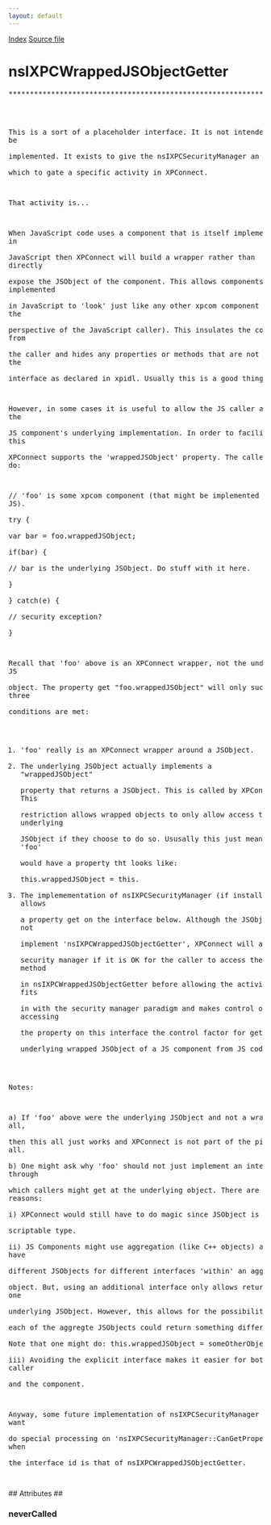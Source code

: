 ```yaml
---
layout: default
---
```

<div id='links'><a href="../index.html">Index</a>
<a href="http://dxr.mozilla.org/mozilla-central/source/js/xpconnect/idl/nsIXPConnect.idl">Source file</a>
</div>

# nsIXPCWrappedJSObjectGetter #
<pre>***********************************************************************/  
</pre><pre>  
This is a sort of a placeholder interface. It is not intended to be  
implemented. It exists to give the nsIXPCSecurityManager an iid on  
which to gate a specific activity in XPConnect.  
  
That activity is...  
  
When JavaScript code uses a component that is itself implemented in  
JavaScript then XPConnect will build a wrapper rather than directly  
expose the JSObject of the component. This allows components implemented  
in JavaScript to 'look' just like any other xpcom component (from the  
perspective of the JavaScript caller). This insulates the component from  
the caller and hides any properties or methods that are not part of the  
interface as declared in xpidl. Usually this is a good thing.  
  
However, in some cases it is useful to allow the JS caller access to the  
JS component's underlying implementation. In order to facilitate this  
XPConnect supports the 'wrappedJSObject' property. The caller code can do:  
  
// 'foo' is some xpcom component (that might be implemented in JS).  
try {  
  var bar = foo.wrappedJSObject;  
  if(bar) {  
     // bar is the underlying JSObject. Do stuff with it here.  
  }  
} catch(e) {  
  // security exception?  
}  
  
Recall that 'foo' above is an XPConnect wrapper, not the underlying JS  
object. The property get "foo.wrappedJSObject" will only succeed if three  
conditions are met:  
  
1) 'foo' really is an XPConnect wrapper around a JSObject.  
2) The underlying JSObject actually implements a "wrappedJSObject"  
   property that returns a JSObject. This is called by XPConnect. This  
   restriction allows wrapped objects to only allow access to the underlying  
   JSObject if they choose to do so. Ususally this just means that 'foo'  
   would have a property tht looks like:  
      this.wrappedJSObject = this.  
3) The implemementation of nsIXPCSecurityManager (if installed) allows  
   a property get on the interface below. Although the JSObject need not  
   implement 'nsIXPCWrappedJSObjectGetter', XPConnect will ask the  
   security manager if it is OK for the caller to access the only method  
   in nsIXPCWrappedJSObjectGetter before allowing the activity. This fits  
   in with the security manager paradigm and makes control over accessing  
   the property on this interface the control factor for getting the  
   underlying wrapped JSObject of a JS component from JS code.  
  
Notes:  
  
a) If 'foo' above were the underlying JSObject and not a wrapper at all,  
   then this all just works and XPConnect is not part of the picture at all.  
b) One might ask why 'foo' should not just implement an interface through  
   which callers might get at the underlying object. There are three reasons:  
  i)   XPConnect would still have to do magic since JSObject is not a  
       scriptable type.  
  ii)  JS Components might use aggregation (like C++ objects) and have  
       different JSObjects for different interfaces 'within' an aggregate  
       object. But, using an additional interface only allows returning one  
       underlying JSObject. However, this allows for the possibility that  
       each of the aggregte JSObjects could return something different.  
       Note that one might do: this.wrappedJSObject = someOtherObject;  
  iii) Avoiding the explicit interface makes it easier for both the caller  
       and the component.  
  
 Anyway, some future implementation of nsIXPCSecurityManager might want  
 do special processing on 'nsIXPCSecurityManager::CanGetProperty' when  
 the interface id is that of nsIXPCWrappedJSObjectGetter.  
  
</pre>
## Attributes ##

### neverCalled ###
